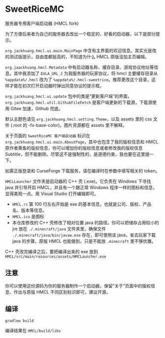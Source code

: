 # SweetRiceMC

服务器专用客户端启动器 (HMCL fork)

为了方便后来者为自己的服务器去改出一个稳定的、好看的启动器，以下是部分提示。

`org.jackhuang.hmcl.ui.main.MainPage` 中含有主界面的欢迎信息。其实光是改的测试版提示，自由度都挺高的，不知道为什么 HMCL 原版没加主页编辑。

`org.jaackhuang.hmcl.Metadata` 中有启动器名称、缓存目录、游戏协议地址等信息。其中我添加了 `EULA_URL_2` 为我服务器的玩家协议，将 hmcl 主要缓存目录从 `%appdata%/.hmcl` 改为了 `%appdata%/.hmcl-sweetrice`。推荐更改这个目录，这样才能在初次打开启动器时弹出同意协议的提示框。

`org.jackhuang.hmcl.ui.update` 包中的类是“更新客户端”的界面，`org.jackhuang.hmcl.util.GithubFileFetch` 是客户端更新的下载源，下载源使用 Gitee 加速，Github 兜底。

默认主题色请见 `org.jackhuang.hmcl.setting.Theme`，以及 assets 里的 css 文件 (.root 的 -fx-base-color)。图片资源都在 assets 里不解释。

关于页面的 `SweetRiceMC 客户端启动器` 标识在 `org.jackhuang.hmcl.ui.main.AboutPage`，其中也包含了我的版权信息和 HMCL 原作者黄鱼的版权信息，你可以增加你的版权信息或者修改我的版权信息 Subtitle，但不能删除。尽管这不是强制性的，是道德约束，我也要在这里提一下。

如需正版登录和 CurseForge 下载服务，请在编译时在参数中填写相关的 token。

`HMCLLauncher` 文件夹是启动器的 C++ 壳 (.exe)。它负责在 Windows 下寻找 java 并引导开启 HMCL，并且有一个跟正常 Windows 程序一样的图标和信息，显得美观一点。用 Visual Studio 打开编辑即可。
* `HMCL.rc` 第 100 行左右开始是 exe 的基本信息，也就是公司、版权、产品名、版本等信息。
* `HMCL.ico` 是图标
* 本仓库修改的 C++ 壳修改了相对位置 java 的路径。你可以把储存占用较小的 jre 放在 `./.minecraft/java` 文件夹里，确保文件 `./.minecraft/java/bin/javaw.exe` 存在，即可使用该 java，省去玩家下载 java 的步骤。原版 HMCL 也能做到，只是不能放 `.minecraft` 里不够优雅。

C++ 壳改完编译之后，要把编译出来的 exe 放到 `HMCL/src/main/resources/assets/HMCLauncher.exe`

## 注意

你可以使用这份源码为你的服务器制作一个启动器，保留“关于”页面中的版权信息、作出与原版 HMCL 不同区别标识即可，建议开源。

## 编译

```bash
gradlew build
```

编译结果在 `HMCL/build/libs`